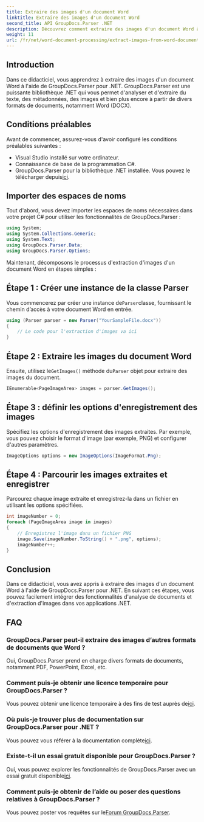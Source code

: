 ```yaml
---
title: Extraire des images d'un document Word
linktitle: Extraire des images d'un document Word
second_title: API GroupDocs.Parser .NET
description: Découvrez comment extraire des images d'un document Word à l'aide de GroupDocs.Parser pour .NET. Ce didacticiel fournit des conseils étape par étape pour intégrer l'image dans votre .NET.
weight: 11
url: /fr/net/word-document-processing/extract-images-from-word-document/
---
```

## Introduction
Dans ce didacticiel, vous apprendrez à extraire des images d'un document Word à l'aide de GroupDocs.Parser pour .NET. GroupDocs.Parser est une puissante bibliothèque .NET qui vous permet d'analyser et d'extraire du texte, des métadonnées, des images et bien plus encore à partir de divers formats de documents, notamment Word (DOCX).
## Conditions préalables
Avant de commencer, assurez-vous d'avoir configuré les conditions préalables suivantes :
- Visual Studio installé sur votre ordinateur.
- Connaissance de base de la programmation C#.
- GroupDocs.Parser pour la bibliothèque .NET installée. Vous pouvez le télécharger depuis[ici](https://releases.groupdocs.com/parser/net/).
## Importer des espaces de noms
Tout d'abord, vous devez importer les espaces de noms nécessaires dans votre projet C# pour utiliser les fonctionnalités de GroupDocs.Parser :
```csharp
using System;
using System.Collections.Generic;
using System.Text;
using GroupDocs.Parser.Data;
using GroupDocs.Parser.Options;
```
Maintenant, décomposons le processus d'extraction d'images d'un document Word en étapes simples :
## Étape 1 : Créer une instance de la classe Parser
 Vous commencerez par créer une instance de`Parser`classe, fournissant le chemin d’accès à votre document Word en entrée.
```csharp
using (Parser parser = new Parser("YourSampleFile.docx"))
{
    // Le code pour l'extraction d'images va ici
}
```
## Étape 2 : Extraire les images du document Word
 Ensuite, utilisez le`GetImages()` méthode du`Parser` objet pour extraire des images du document.
```csharp
IEnumerable<PageImageArea> images = parser.GetImages();
```
## Étape 3 : définir les options d'enregistrement des images
Spécifiez les options d'enregistrement des images extraites. Par exemple, vous pouvez choisir le format d'image (par exemple, PNG) et configurer d'autres paramètres.
```csharp
ImageOptions options = new ImageOptions(ImageFormat.Png);
```
## Étape 4 : Parcourir les images extraites et enregistrer
Parcourez chaque image extraite et enregistrez-la dans un fichier en utilisant les options spécifiées.
```csharp
int imageNumber = 0;
foreach (PageImageArea image in images)
{
    // Enregistrez l'image dans un fichier PNG
    image.Save(imageNumber.ToString() + ".png", options);
    imageNumber++;
}
```
## Conclusion
Dans ce didacticiel, vous avez appris à extraire des images d'un document Word à l'aide de GroupDocs.Parser pour .NET. En suivant ces étapes, vous pouvez facilement intégrer des fonctionnalités d'analyse de documents et d'extraction d'images dans vos applications .NET.

## FAQ
### GroupDocs.Parser peut-il extraire des images d’autres formats de documents que Word ?
Oui, GroupDocs.Parser prend en charge divers formats de documents, notamment PDF, PowerPoint, Excel, etc.
### Comment puis-je obtenir une licence temporaire pour GroupDocs.Parser ?
 Vous pouvez obtenir une licence temporaire à des fins de test auprès de[ici](https://purchase.groupdocs.com/temporary-license/).
### Où puis-je trouver plus de documentation sur GroupDocs.Parser pour .NET ?
 Vous pouvez vous référer à la documentation complète[ici](https://tutorials.groupdocs.com/parser/net/).
### Existe-t-il un essai gratuit disponible pour GroupDocs.Parser ?
 Oui, vous pouvez explorer les fonctionnalités de GroupDocs.Parser avec un essai gratuit disponible[ici](https://releases.groupdocs.com/).
### Comment puis-je obtenir de l’aide ou poser des questions relatives à GroupDocs.Parser ?
 Vous pouvez poster vos requêtes sur le[Forum GroupDocs.Parser](https://forum.groupdocs.com/c/parser/17).
